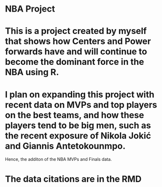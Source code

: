 # NBA Project

# This is a project created by myself that shows how Centers and Power forwards have and will continue to become the dominant force in the NBA using R. 
# I plan on expanding this project with recent data on MVPs and top players on the best teams, and how these players tend to be big men, such as the recent exposure of Nikola Jokić and Giannis Antetokounmpo. 
  Hence, the additon of the NBA MVPs and Finals data. 
# The data citations are in the RMD 
